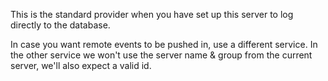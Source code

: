This is the standard provider when you have set up this server to log directly to the database.

In case you want remote events to be pushed in, use a different service. In the other service we won't use the server name & group from the current server, we'll also expect a valid id.